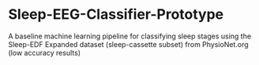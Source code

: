 # Sleep-EEG-Classifier-Prototype
A baseline machine learning pipeline for classifying sleep stages using the Sleep-EDF Expanded dataset (sleep-cassette subset) from PhysioNet.org (low accuracy results)
